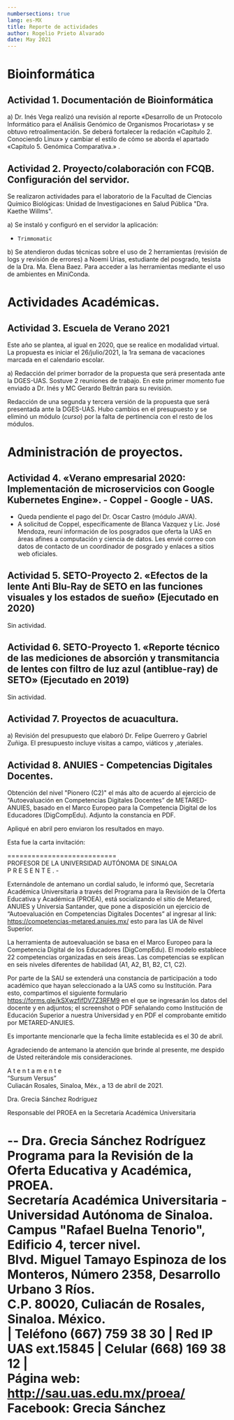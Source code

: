```yaml
---
numbersections: true
lang: es-MX
title: Reporte de actividades 
author: Rogelio Prieto Alvarado
date: May 2021
---
```



# Bioinformática
## Actividad 1. Documentación de Bioinformática

a) Dr. Inés Vega realizó una revisión al reporte «Desarrollo de un Protocolo Informático para el Análisis Genómico de Organismos Procariotas» y se obtuvo retroalimentación. Se deberá fortalecer la redación «Capítulo 2. Conociendo Linux»  y cambiar el estilo de cómo se aborda el apartado «Capítulo 5. Genómica Comparativa.»  . 


## Actividad 2. Proyecto/colaboración con FCQB. Configuración del servidor.
Se realizaron actividades para el laboratorio de la Facultad de Ciencias Químico Biológicas: Unidad de Investigaciones en Salud Pública "Dra. Kaethe Willms".

a)  Se instaló y configuró en el servidor  la aplicación:
- `Trimmomatic`

b) Se atendieron dudas técnicas sobre el uso de 2 herramientas (revisión de logs y revisión de errores) a  Noemi Urias, estudiante del posgrado, tesista de la Dra. Ma. Elena Baez. Para acceder a las herramientas mediante el uso de ambientes en MiniConda.


# Actividades Académicas.
## Actividad 3. Escuela de Verano 2021

Este año se plantea, al igual en 2020, que se realice en modalidad virtual. La propuesta es iniciar el 26/julio/2021, la 1ra semana de vacaciones marcada en el calendario escolar.

a) Redacción del primer borrador de la propuesta que será presentada ante la DGES-UAS.
Sostuve 2 reuniones de trabajo. En este primer momento fue enviado a Dr. Inés y MC Gerardo Beltrán para su revisión.

Redacción de una segunda y tercera versión de la propuesta que será presentada ante la DGES-UAS. Hubo cambios en el presupuesto y se eliminó un módulo (_curso_) por la falta de pertinencia con el resto de los módulos.


# Administración de proyectos.
## Actividad 4. «Verano empresarial 2020: Implementación de microservicios con Google Kubernetes Engine».  - Coppel - Google - UAS.

- Queda pendiente el pago del Dr. Oscar Castro (módulo JAVA).
- A solicitud de Coppel, específicamente de Blanca Vazquez y Lic. José Mendoza, reuní información de los posgrados que oferta la UAS en áreas afines a computación y ciencia de datos. Les envié correo con datos de contacto de un coordinador de posgrado y enlaces a sitios web oficiales.




## Actividad 5. SETO-Proyecto 2. «Efectos de la lente Anti Blu-Ray de SETO en las funciones visuales y los estados de sueño» (Ejecutado en 2020)
 
 Sin actividad.
 
 
## Actividad 6. SETO-Proyecto 1. «Reporte técnico de las mediciones de absorción y transmitancia de lentes con filtro de luz azul (antiblue-ray) de SETO» (Ejecutado en 2019)
 
 Sin actividad.
 
 
## Actividad 7. Proyectos de acuacultura.

  a) Revisión del presupuesto que elaboró Dr. Felipe Guerrero y Gabriel Zuñiga. El presupuesto incluye visitas a campo, viáticos y ,ateriales.

## Actividad 8. ANUIES - Competencias Digitales Docentes.

Obtención del nivel "Pionero (C2)" el más alto de acuerdo al ejercicio de “Autoevaluación en Competencias Digitales Docentes” de METARED-ANUIES, basado en el Marco Europeo para la
Competencia Digital de los Educadores (DigCompEdu). Adjunto la constancia en PDF.

Apliqué en abril pero enviaron los resultados en mayo.

Esta fue la carta invitación:

===========================  
PROFESOR DE LA UNIVERSIDAD AUTÓNOMA DE SINALOA  
P R E S E N T E . -
 
Externándole de antemano un cordial saludo, le informó que, Secretaría Académica Universitaria a través del Programa para la Revisión de la Oferta Educativa y Académica (PROEA), está socializando el sitio de Metared, ANUIES y Universia Santander, que pone a disposición un ejercicio de “Autoevaluación en Competencias Digitales Docentes” al ingresar al link: <https://competencias-metared.anuies.mx/> esto para las UA de Nivel Superior.

La herramienta de autoevaluación se basa en el Marco Europeo para la Competencia Digital de los Educadores (DigCompEdu). El modelo establece 22 competencias organizadas en seis áreas. Las competencias se explican en seis niveles diferentes de habilidad (A1, A2, B1, B2, C1, C2).

Por parte de la SAU se extenderá una constancia de participación a todo académico que hayan seleccionado a la UAS como su Institución. Para esto, compartimos el siguiente formulario <https://forms.gle/kSXwzfifDV7Z3RFM9> en el que se ingresarán los datos del docente y en adjuntos; el screenshot o PDF señalando como Institución de Educación Superior a nuestra Universidad y en PDF el comprobante emitido por METARED-ANUIES.

Es importante mencionarle que la fecha límite establecida es el 30 de abril.

Agradeciendo de antemano la atención que brinde al presente, me despido de Usted reiterándole mis consideraciones.


A t e n t a m e n t e  
“Sursum Versus”  
Culiacán Rosales, Sinaloa, Méx., a 13 de abril de 2021.


Dra. Grecia Sánchez Rodríguez

Responsable del PROEA en la Secretaría Académica Universitaria


--
Dra. Grecia Sánchez Rodríguez  
Programa para la Revisión de la Oferta Educativa y Académica, PROEA.  
Secretaría Académica Universitaria - Universidad Autónoma de Sinaloa.  
Campus "Rafael Buelna Tenorio", Edificio 4, tercer nivel.  
Blvd. Miguel Tamayo Espinoza de los Monteros, Número 2358, Desarrollo Urbano 3 Ríos.  
C.P. 80020, Culiacán de Rosales, Sinaloa. México.  
| Teléfono (667) 759 38 30  | Red IP UAS ext.15845 | Celular (668) 169 38 12 |  
Página web: http://sau.uas.edu.mx/proea/  
Facebook: Grecia Sánchez  
===========================


